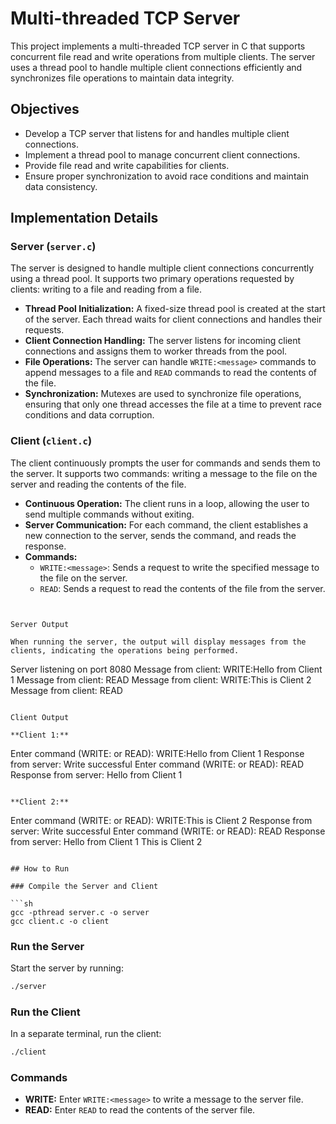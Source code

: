 # Multi-threaded TCP Server

This project implements a multi-threaded TCP server in C that supports concurrent file read and write operations from multiple clients. The server uses a thread pool to handle multiple client connections efficiently and synchronizes file operations to maintain data integrity.

## Objectives

- Develop a TCP server that listens for and handles multiple client connections.
- Implement a thread pool to manage concurrent client connections.
- Provide file read and write capabilities for clients.
- Ensure proper synchronization to avoid race conditions and maintain data consistency.

## Implementation Details

### Server (`server.c`)

The server is designed to handle multiple client connections concurrently using a thread pool. It supports two primary operations requested by clients: writing to a file and reading from a file.

- **Thread Pool Initialization:** A fixed-size thread pool is created at the start of the server. Each thread waits for client connections and handles their requests.
- **Client Connection Handling:** The server listens for incoming client connections and assigns them to worker threads from the pool.
- **File Operations:** The server can handle `WRITE:<message>` commands to append messages to a file and `READ` commands to read the contents of the file.
- **Synchronization:** Mutexes are used to synchronize file operations, ensuring that only one thread accesses the file at a time to prevent race conditions and data corruption.

### Client (`client.c`)

The client continuously prompts the user for commands and sends them to the server. It supports two commands: writing a message to the file on the server and reading the contents of the file.

- **Continuous Operation:** The client runs in a loop, allowing the user to send multiple commands without exiting.
- **Server Communication:** For each command, the client establishes a new connection to the server, sends the command, and reads the response.
- **Commands:**
  - `WRITE:<message>`: Sends a request to write the specified message to the file on the server.
  - `READ`: Sends a request to read the contents of the file from the server.
```


Server Output

When running the server, the output will display messages from the clients, indicating the operations being performed.
```
Server listening on port 8080
Message from client: WRITE:Hello from Client 1
Message from client: READ
Message from client: WRITE:This is Client 2
Message from client: READ
```

Client Output

**Client 1:**

```
Enter command (WRITE:<message> or READ): WRITE:Hello from Client 1
Response from server: Write successful
Enter command (WRITE:<message> or READ): READ
Response from server: Hello from Client 1
```

**Client 2:**

```
Enter command (WRITE:<message> or READ): WRITE:This is Client 2
Response from server: Write successful
Enter command (WRITE:<message> or READ): READ
Response from server: Hello from Client 1
This is Client 2
```

## How to Run

### Compile the Server and Client

```sh
gcc -pthread server.c -o server
gcc client.c -o client
```

### Run the Server

Start the server by running:

```sh
./server
```

### Run the Client

In a separate terminal, run the client:

```sh
./client
```

### Commands

- **WRITE:** Enter `WRITE:<message>` to write a message to the server file.
- **READ:** Enter `READ` to read the contents of the server file.
